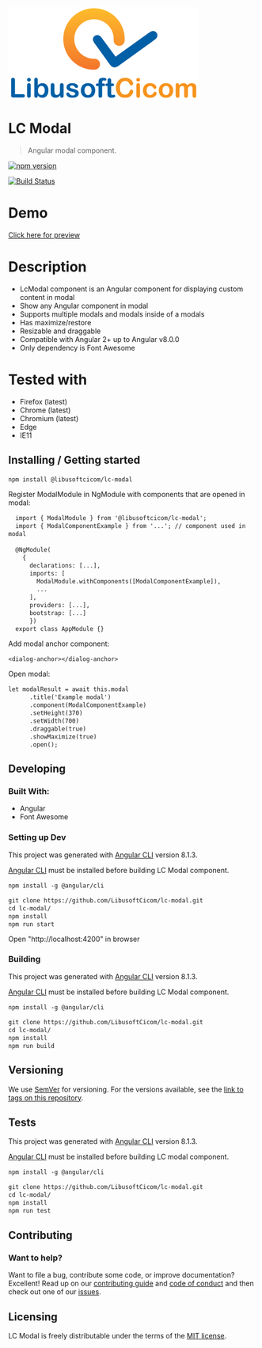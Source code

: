 ![Logo of the project](https://raw.githubusercontent.com/LibusoftCicom/lc-modal/master/src/assets/logo.png)

# LC Modal

> Angular modal component.

[![npm version](https://badge.fury.io/js/%40libusoftcicom%2Flc-modal.svg)](https://www.npmjs.com/package/@libusoftcicom/lc-modal)

[![Build Status](https://travis-ci.org/LibusoftCicom/lc-modal.svg?branch=master)](https://travis-ci.org/LibusoftCicom/lc-modal)

# Demo

[Click here for preview](https://libusoftcicom.github.io/lc-modal/)

# Description

- LcModal component is an Angular component for displaying custom content in modal
- Show any Angular component in modal
- Supports multiple modals and modals inside of a modals
- Has maximize/restore
- Resizable and draggable
- Compatible with Angular 2+ up to Angular v8.0.0
- Only dependency is Font Awesome

# Tested with

- Firefox (latest)
- Chrome (latest)
- Chromium (latest)
- Edge
- IE11

## Installing / Getting started

```shell
npm install @libusoftcicom/lc-modal
```

Register ModalModule in NgModule with components that are opened in modal:

```shell
  import { ModalModule } from '@libusoftcicom/lc-modal';
  import { ModalComponentExample } from '...'; // component used in modal

  @NgModule(
    {
      declarations: [...],
      imports: [
        ModalModule.withComponents([ModalComponentExample]),
        ...
      ],
      providers: [...],
      bootstrap: [...]
      })
  export class AppModule {}
```

Add modal anchor component:

```shell
<dialog-anchor></dialog-anchor>
```

Open modal:

```shell
let modalResult = await this.modal
      .title('Example modal')
      .component(ModalComponentExample)
      .setHeight(370)
      .setWidth(700)
      .draggable(true)
      .showMaximize(true)
      .open();
```

## Developing

### Built With:

- Angular
- Font Awesome

### Setting up Dev

This project was generated with [Angular CLI](https://github.com/angular/angular-cli) version 8.1.3.

[Angular CLI](https://github.com/angular/angular-cli) must be installed before building LC Modal component.

```shell
npm install -g @angular/cli
```

```shell
git clone https://github.com/LibusoftCicom/lc-modal.git
cd lc-modal/
npm install
npm run start
```

Open "http://localhost:4200" in browser

### Building

This project was generated with [Angular CLI](https://github.com/angular/angular-cli) version 8.1.3.

[Angular CLI](https://github.com/angular/angular-cli) must be installed before building LC Modal component.

```shell
npm install -g @angular/cli
```

```shell
git clone https://github.com/LibusoftCicom/lc-modal.git
cd lc-modal/
npm install
npm run build
```

## Versioning

We use [SemVer](http://semver.org/) for versioning. For the versions available, see the [link to tags on this repository](https://github.com/LibusoftCicom/lc-modal/tags).

## Tests

This project was generated with [Angular CLI](https://github.com/angular/angular-cli) version 8.1.3.

[Angular CLI](https://github.com/angular/angular-cli) must be installed before building LC modal component.

```shell
npm install -g @angular/cli
```

```shell
git clone https://github.com/LibusoftCicom/lc-modal.git
cd lc-modal/
npm install
npm run test
```

## Contributing

### Want to help?

Want to file a bug, contribute some code, or improve documentation? Excellent! Read up on our [contributing guide](https://github.com/LibusoftCicom/lc-modal/blob/master/CONTRIBUTING.md) and [code of conduct](https://github.com/LibusoftCicom/lc-modal/blob/master/CODE_OF_CONDUCT.md) and then check out one of our [issues](https://github.com/LibusoftCicom/lc-modal/issues).

## Licensing

LC Modal is freely distributable under the terms of the [MIT license](https://github.com/LibusoftCicom/lc-modal/blob/master/LICENSE).
